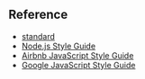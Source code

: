 ## Reference

* [standard](https://github.com/standard/standard)
* [Node.js Style Guide](https://github.com/felixge/node-style-guide#no-trailing-whitespace)
* [Airbnb JavaScript Style Guide](https://github.com/airbnb/javascript)
* [Google JavaScript Style Guide](https://google.github.io/styleguide/jsguide.html)
